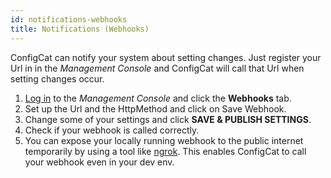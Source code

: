 ```yaml
---
id: notifications-webhooks
title: Notifications (Webhooks)
---
```

ConfigCat can notify your system about setting changes. Just register your Url in in the *Management Console* and ConfigCat will call that Url when setting changes occur.

1. <a href="https://app.configcat.com/login" target="_blank">Log in</a> to the *Management Console* and click the **Webhooks** tab.
2. Set up the Url and the HttpMethod and click on Save Webhook.
3. Change some of your settings and click **SAVE & PUBLISH SETTINGS**.
4. Check if your webhook is called correctly.
5. You can expose your locally running webhook to the public internet temporarily by using a tool like <a href="https://ngrok.com/" target="_blank">ngrok</a>. This enables ConfigCat to call your webhook even in your dev env.